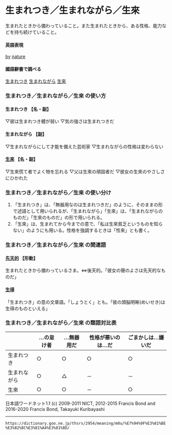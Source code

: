 # 生まれつき／生まれながら／生來

生まれたときから備わっていること。また生まれたときから、ある性格、能力などを持ち続けていること。

#### 英語表現
[by](https://dictionary.goo.ne.jp/word/en/by/#ej-12428) [nature](https://dictionary.goo.ne.jp/word/en/nature/#ej-56266)

#### 國語辭書で調べる
[生まれつき](https://dictionary.goo.ne.jp/word/%E7%94%9F%E3%82%8C%E4%BB%98%E3%81%8D/#jn-20384) [生まれながら](https://dictionary.goo.ne.jp/word/%E7%94%9F%E3%82%8C%E4%B9%8D%E3%82%89/#jn-20389) [生來](https://dictionary.goo.ne.jp/word/%E7%94%9F%E6%9D%A5_%28%E3%81%9B%E3%81%84%E3%82%89%E3%81%84%29/#jn-122967)

### 生まれつき／生まれながら／生來 の使い方

#### 生まれつき 【名・副】

▽彼は生まれつき體が弱い ▽気の強さは生まれつきだ

#### 生まれながら 【副】

▽生まれながらにして才能を備えた芸術家 ▽生まれながらの性格は変わらない

#### [生來](https://dictionary.goo.ne.jp/srch/jn/%E7%94%9F%E6%9D%A5/m1u/) 【名・副】

▽生來慌て者でよく物を忘れる ▽父は生來の頑固者だ ▽彼女の生來のやさしさにひかれた

### 生まれつき／生まれながら／生來 の使い分け

1. 「生まれつき」は、「無器用なのは生まれつきだ」のように、そのままの形で述語として用いられるが、「生まれながら」「生來」は、「生まれながらのものだ」「生來のものだ」の形で用いられる。
2. 「生來」は、生まれてから今までの意で、「私は生來貧乏というものを知らない」のようにも用いる。性格を強調するときは「性來」とも書く。

### 生まれつき／生まれながら／生來 の関連語

#### [先天的](https://dictionary.goo.ne.jp/word/%E5%85%88%E5%A4%A9%E7%9A%84/#jn-127017) 【形動】

生まれたときから備わっているさま。⇔後天的。「彼女の聲のよさは先天的なものだ」

#### [生得](https://dictionary.goo.ne.jp/srch/jn/%E7%94%9F%E5%BE%97/m1u/)

「生まれつき」の意の文章語。「しょうとく」とも。「彼の頭脳明晰(めいせき)は生得のものといえる」

### 生まれつき／生まれながら／生來 の類語対比表

|              | …の怠け者 | …無器用だ | 性格が悪いのは…だ | ごまかしは…嫌いだ |
| ------------ | --------- | --------- | ----------------- | ----------------- |
| 生まれつき   | ○         | ○         | ○                 | ○                 |
| 生まれながら | ○         | △         | －                | －                |
| 生來         | ○         | ○         | －                | ○                 |



日本語ワードネット1.1 (c) 2009-2011 NICT, 2012-2015 Francis Bond and  
2016-2020 Francis Bond, Takayuki Kuribayashi

---
`https://dictionary.goo.ne.jp/thsrs/2954/meaning/m0u/%E7%94%9F%E3%81%BE%E3%82%8C%E3%81%A4%E3%81%8D/`